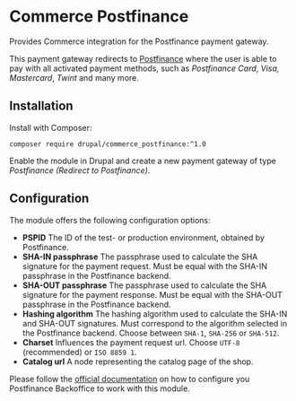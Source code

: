 # Commerce Postfinance

Provides Commerce integration for the Postfinance payment gateway.

This payment gateway redirects to [Postfinance](https://www.postfinance.ch) 
where the user is able to pay with all activated payment methods, such as 
_Postfinance Card_, _Visa, Mastercard_, _Twint_ and many more.

## Installation

Install with Composer:

```
composer require drupal/commerce_postfinance:^1.0
```

Enable the module in Drupal and create a new payment gateway of type
*Postfinance (Redirect to Postfinance)*.

## Configuration

The module offers the following configuration options:

* **PSPID** The ID of the test- or production environment, obtained by 
Postfinance.
* **SHA-IN passphrase** The passphrase used to calculate the SHA signature 
for the payment request. Must be equal with the SHA-IN passphrase in the 
Postfinance backend.
* **SHA-OUT passphrase** The passphrase used to calculate the SHA signature 
for the payment response. Must be equal with the SHA-OUT passphrase in the 
Postfinance backend.
* **Hashing algorithm** The hashing algorithm used to calculate the 
SHA-IN and SHA-OUT signatures. Must correspond to the algorithm selected in 
the Postfinance backend. Choose between `SHA-1`, `SHA-256` or `SHA-512`.                       
* **Charset** Influences the payment request url. Choose `UTF-8` 
(recommended) or `ISO 8859 1`.
* **Catalog url** A node representing the catalog page of the shop.

Please follow the [official documentation]() on how to configure you Postfinance
Backoffice to work with this module.
